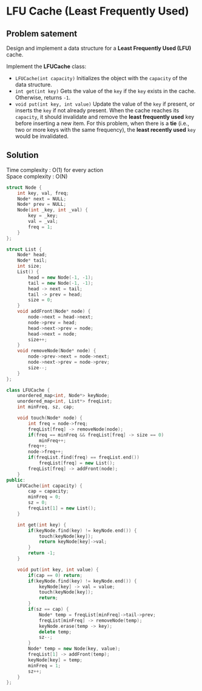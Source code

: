 # LFU Cache (Least Frequently Used)

## Problem satement

Design and implement a data structure for a **Least Frequently Used (LFU)** cache.

Implement the **LFUCache** class:

- `LFUCache(int capacity)` Initializes the object with the `capacity` of the data structure.
- `int get(int key)` Gets the value of the `key` if the `key` exists in the cache. Otherwise, returns `-1`.
- `void put(int key, int value)` Update the value of the `key` if present, or inserts the `key` if not already present. When the cache reaches its `capacity`, it should invalidate and remove the **least frequently used** key before inserting a new item. For this problem, when there is a **tie** (i.e., two or more keys with the same frequency), the **least recently used** `key` would be invalidated.

## Solution

Time complexity : O(1) for every action  
Space complexity : O(N)

```cpp
struct Node {
    int key, val, freq;
    Node* next = NULL;
    Node* prev = NULL;
    Node(int _key, int _val) {
        key = _key;
        val = _val;
        freq = 1;
    }
};

struct List {
    Node* head;
    Node* tail;
    int size;
    List() {
        head = new Node(-1, -1);
        tail = new Node(-1, -1);
        head -> next = tail;
        tail -> prev = head;
        size = 0;
    }
    void addFront(Node* node) {
        node->next = head->next;
        node->prev = head;
        head->next->prev = node;
        head->next = node;
        size++;
    }
    void removeNode(Node* node) {
        node->prev->next = node->next;
        node->next->prev = node->prev;
        size--;
    }
};

class LFUCache {
    unordered_map<int, Node*> keyNode;
    unordered_map<int, List*> freqList;
    int minFreq, sz, cap;

    void touch(Node* node) {
        int freq = node->freq;
        freqList[freq] -> removeNode(node);
        if(freq == minFreq && freqList[freq] -> size == 0)
            minFreq++;
        freq++;
        node->freq++;
        if(freqList.find(freq) == freqList.end())
            freqList[freq] = new List();
        freqList[freq] -> addFront(node);
    }
public:
    LFUCache(int capacity) {
        cap = capacity;
        minFreq = 0;
        sz = 0;
        freqList[1] = new List();
    }

    int get(int key) {
        if(keyNode.find(key) != keyNode.end()) {
            touch(keyNode[key]);
            return keyNode[key]->val;
        }
        return -1;
    }

    void put(int key, int value) {
        if(cap == 0) return;
        if(keyNode.find(key) != keyNode.end()) {
            keyNode[key] -> val = value;
            touch(keyNode[key]);
            return;
        }
        if(sz == cap) {
            Node* temp = freqList[minFreq]->tail->prev;
            freqList[minFreq] -> removeNode(temp);
            keyNode.erase(temp -> key);
            delete temp;
            sz--;
        }
        Node* temp = new Node(key, value);
        freqList[1] -> addFront(temp);
        keyNode[key] = temp;
        minFreq = 1;
        sz++;
    }
};
```
